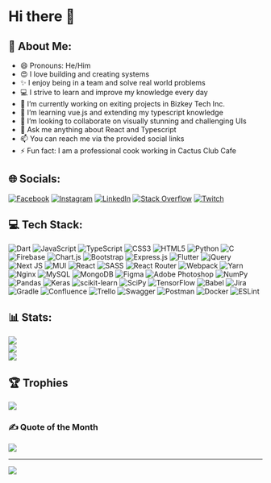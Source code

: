 # Hi there 👋

<!--
**AmirAshvins/AmirAshvins** is a ✨ _special_ ✨ repository because its `README.md` (this file) appears on your GitHub profile.
-->

## 💫 About Me:
- 😄 Pronouns: He/Him
- 😍 I love building and creating systems
- ✨ I enjoy being in a team and solve real world problems
- 💻 I strive to learn and improve my knowledge every day
- 🔭 I’m currently working on exiting projects in Bizkey Tech Inc.
- 🌱 I’m learning vue.js and extending my typescript knowledge
- 👯 I’m looking to collaborate on visually stunning and challenging UIs
- 💬 Ask me anything about React and Typescript
- 📫 You can reach me via the provided social links
- ⚡ Fun fact: I am a professional cook working in Cactus Club Cafe


## 🌐 Socials:
[![Facebook](https://img.shields.io/badge/Facebook-%231877F2.svg?logo=Facebook&logoColor=white)](https://facebook.com/amirali.askari.353) [![Instagram](https://img.shields.io/badge/Instagram-%23E4405F.svg?logo=Instagram&logoColor=white)](https://instagram.com/AmirAshvins) [![LinkedIn](https://img.shields.io/badge/LinkedIn-%230077B5.svg?logo=linkedin&logoColor=white)](https://linkedin.com/in/askari-amirali) [![Stack Overflow](https://img.shields.io/badge/-Stackoverflow-FE7A16?logo=stack-overflow&logoColor=white)](https://stackoverflow.com/users/18115759) [![Twitch](https://img.shields.io/badge/Twitch-%239146FF.svg?logo=Twitch&logoColor=white)](https://twitch.tv/amirashvins) 

## 💻 Tech Stack:
![Dart](https://img.shields.io/badge/dart-%230175C2.svg?style=plastic&logo=dart&logoColor=white) ![JavaScript](https://img.shields.io/badge/javascript-%23323330.svg?style=plastic&logo=javascript&logoColor=%23F7DF1E) ![TypeScript](https://img.shields.io/badge/typescript-%23007ACC.svg?style=plastic&logo=typescript&logoColor=white) ![CSS3](https://img.shields.io/badge/css3-%231572B6.svg?style=plastic&logo=css3&logoColor=white) ![HTML5](https://img.shields.io/badge/html5-%23E34F26.svg?style=plastic&logo=html5&logoColor=white) ![Python](https://img.shields.io/badge/python-3670A0?style=plastic&logo=python&logoColor=ffdd54) ![C](https://img.shields.io/badge/c-%2300599C.svg?style=plastic&logo=c&logoColor=white) ![Firebase](https://img.shields.io/badge/firebase-%23039BE5.svg?style=plastic&logo=firebase) ![Chart.js](https://img.shields.io/badge/chart.js-F5788D.svg?style=plastic&logo=chart.js&logoColor=white) ![Bootstrap](https://img.shields.io/badge/bootstrap-%23563D7C.svg?style=plastic&logo=bootstrap&logoColor=white) ![Express.js](https://img.shields.io/badge/express.js-%23404d59.svg?style=plastic&logo=express&logoColor=%2361DAFB) ![Flutter](https://img.shields.io/badge/Flutter-%2302569B.svg?style=plastic&logo=Flutter&logoColor=white) ![jQuery](https://img.shields.io/badge/jquery-%230769AD.svg?style=plastic&logo=jquery&logoColor=white) ![Next JS](https://img.shields.io/badge/Next-black?style=plastic&logo=next.js&logoColor=white) ![MUI](https://img.shields.io/badge/MUI-%230081CB.svg?style=plastic&logo=material-ui&logoColor=white) ![React](https://img.shields.io/badge/react-%2320232a.svg?style=plastic&logo=react&logoColor=%2361DAFB) ![SASS](https://img.shields.io/badge/SASS-hotpink.svg?style=plastic&logo=SASS&logoColor=white) ![React Router](https://img.shields.io/badge/React_Router-CA4245?style=plastic&logo=react-router&logoColor=white) ![Webpack](https://img.shields.io/badge/webpack-%238DD6F9.svg?style=plastic&logo=webpack&logoColor=black) ![Yarn](https://img.shields.io/badge/yarn-%232C8EBB.svg?style=plastic&logo=yarn&logoColor=white) ![Nginx](https://img.shields.io/badge/nginx-%23009639.svg?style=plastic&logo=nginx&logoColor=white) ![MySQL](https://img.shields.io/badge/mysql-%2300f.svg?style=plastic&logo=mysql&logoColor=white) ![MongoDB](https://img.shields.io/badge/MongoDB-%234ea94b.svg?style=plastic&logo=mongodb&logoColor=white) 	![Figma](https://img.shields.io/badge/figma-%23F24E1E.svg?style=plastic&logo=figma&logoColor=white) ![Adobe Photoshop](https://img.shields.io/badge/adobephotoshop-%2331A8FF.svg?style=plastic&logo=adobephotoshop&logoColor=white) ![NumPy](https://img.shields.io/badge/numpy-%23013243.svg?style=plastic&logo=numpy&logoColor=white) ![Pandas](https://img.shields.io/badge/pandas-%23150458.svg?style=plastic&logo=pandas&logoColor=white) ![Keras](https://img.shields.io/badge/Keras-%23D00000.svg?style=plastic&logo=Keras&logoColor=white) ![scikit-learn](https://img.shields.io/badge/scikit--learn-%23F7931E.svg?style=plastic&logo=scikit-learn&logoColor=white) ![SciPy](https://img.shields.io/badge/SciPy-%230C55A5.svg?style=plastic&logo=scipy&logoColor=%white) ![TensorFlow](https://img.shields.io/badge/TensorFlow-%23FF6F00.svg?style=plastic&logo=TensorFlow&logoColor=white) ![Babel](https://img.shields.io/badge/Babel-F9DC3e?style=plastic&logo=babel&logoColor=black) ![Jira](https://img.shields.io/badge/jira-%230A0FFF.svg?style=plastic&logo=jira&logoColor=white) ![Gradle](https://img.shields.io/badge/Gradle-02303A.svg?style=plastic&logo=Gradle&logoColor=white) ![Confluence](https://img.shields.io/badge/confluence-%23172BF4.svg?style=plastic&logo=confluence&logoColor=white) ![Trello](https://img.shields.io/badge/Trello-%23026AA7.svg?style=plastic&logo=Trello&logoColor=white) ![Swagger](https://img.shields.io/badge/-Swagger-%23Clojure?style=plastic&logo=swagger&logoColor=white) ![Postman](https://img.shields.io/badge/Postman-FF6C37?style=plastic&logo=postman&logoColor=white) ![Docker](https://img.shields.io/badge/docker-%230db7ed.svg?style=plastic&logo=docker&logoColor=white) ![ESLint](https://img.shields.io/badge/ESLint-4B3263?style=plastic&logo=eslint&logoColor=white)

## 📊 Stats:
![](https://github-readme-stats.vercel.app/api?username=AmirAshvins&theme=react&hide_border=true&include_all_commits=true&count_private=true)<br/>
![](https://github-readme-streak-stats.herokuapp.com/?user=AmirAshvins&theme=react&hide_border=true)<br/>
![](https://github-readme-stats.vercel.app/api/top-langs/?username=AmirAshvins&theme=react&hide_border=true&include_all_commits=true&count_private=true&layout=compact)

## 🏆 Trophies
![](https://github-profile-trophy.vercel.app/?username=AmirAshvins&theme=discord&no-frame=true&no-bg=true&margin-w=4)

### ✍️ Quote of the Month
![](https://quotes-github-readme.vercel.app/api?type=vetical&theme=radical)

---
[![](https://visitcount.itsvg.in/api?id=AmirAshvins&icon=2&color=6)](https://visitcount.itsvg.in)
